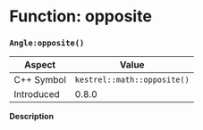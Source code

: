
# Function: opposite
### `Angle:opposite()`

| Aspect | Value |
| --- | --- |
| C++ Symbol | `kestrel::math::opposite()` |
| Introduced | 0.8.0 |

**Description**


